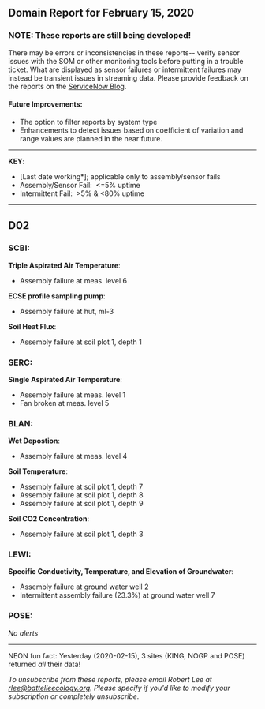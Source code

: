 ## Domain Report for February 15, 2020


### NOTE: These reports are still being developed!
There may be errors or inconsistencies in these reports-- verify sensor issues with the SOM or other monitoring tools before putting in a trouble ticket. What are displayed as sensor failures or intermittent failures may instead be transient issues in streaming data.
Please provide feedback on the reports on the [ServiceNow Blog](https://neon.service-now.com/community?id=community_blog&sys_id=9b4fbe8adbed734017ecf9041d9619be).

#### Future Improvements: 
 - The option to filter reports by system type 
 - Enhancements to detect issues based on coefficient of variation and range values are planned in the near future.

***

**KEY**:

 - [Last date working*]; applicable only to assembly/sensor fails
 - Assembly/Sensor Fail:&nbsp;&nbsp;<=5% uptime
 - Intermittent Fail:&nbsp;&nbsp;>5% & <80% uptime

***
## D02

### SCBI:

**Triple Aspirated Air Temperature**:
 - Assembly failure at meas. level 6

**ECSE profile sampling pump**:
 - Assembly failure at hut, ml-3

**Soil Heat Flux**:
 - Assembly failure at soil plot 1, depth 1

### SERC:

**Single Aspirated Air Temperature**:
 - Assembly failure at meas. level 1
 - Fan broken at meas. level 5

### BLAN:

**Wet Depostion**:
 - Assembly failure at meas. level 4

**Soil Temperature**:
 - Assembly failure at soil plot 1, depth 7
 - Assembly failure at soil plot 1, depth 8
 - Assembly failure at soil plot 1, depth 9

**Soil CO2 Concentration**:
 - Assembly failure at soil plot 1, depth 3

### LEWI:

**Specific Conductivity, Temperature, and Elevation of Groundwater**:
 - Assembly failure at ground water well 2
 - Intermittent assembly failure (23.3%) at ground water well 7

### POSE:

_No alerts_

***
NEON fun fact: Yesterday (2020-02-15), 3 sites (KING, NOGP and POSE) returned _all_ their data!

_To unsubscribe from these reports, please email Robert Lee at rlee@battelleecology.org. Please specify if you'd like to modify your subscription or completely unsubscribe._
